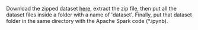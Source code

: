 Download the zipped dataset [here](https://drive.google.com/drive/u/1/folders/1SUd1HpZzI5X7KPn3sfAC9rmt4MQFSm2Y), extract the zip file, then put all the dataset files inside a folder with a name of 'dataset'. Finally, put that dataset folder in the same directory with the Apache Spark code (*.ipynb).
